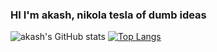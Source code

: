 ### HI I'm akash, nikola tesla of dumb ideas

![akash's GitHub stats](https://github-readme-stats.vercel.app/api?username=akashktesla&show_icons=true&theme=dark)
[![Top Langs](https://github-readme-stats.vercel.app/api/top-langs/?username=akashktesla&layout=compact&show_icons=true&theme=dark)](https://github.com/akashktesla/github-readme-stats)


